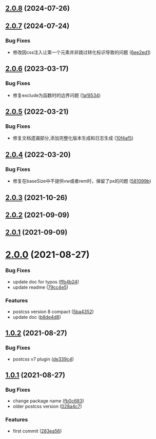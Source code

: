 ## [2.0.8](https://github.com/ben-lau/postcss-pixel-to-remvw/compare/v2.0.7...v2.0.8) (2024-07-26)



## [2.0.7](https://github.com/ben-lau/postcss-pixel-to-remvw/compare/v2.0.6...v2.0.7) (2024-07-24)


### Bug Fixes

* 修改因css注入让第一个元素并非跳过转化标识导致的问题 ([6ee2ed1](https://github.com/ben-lau/postcss-pixel-to-remvw/commit/6ee2ed17fb7b195b289995df009218fab11eb3fa))



## [2.0.6](https://github.com/ben-lau/postcss-pixel-to-remvw/compare/v2.0.5...v2.0.6) (2023-03-17)


### Bug Fixes

* 修复exclude为函数时的边界问题 ([1af8534](https://github.com/ben-lau/postcss-pixel-to-remvw/commit/1af8534caad63585fcb6b5fa4da64ce01f943696))



## [2.0.5](https://github.com/ben-lau/postcss-pixel-to-remvw/compare/v2.0.4...v2.0.5) (2022-03-21)


### Bug Fixes

* 修复文档遗漏部分,添加完整化版本生成和日志生成 ([10f4af5](https://github.com/ben-lau/postcss-pixel-to-remvw/commit/10f4af5e296e4775f4760241a5230e2cd1054b86))



## [2.0.4](https://github.com/ben-lau/postcss-pixel-to-remvw/compare/v2.0.3...v2.0.4) (2022-03-20)


### Bug Fixes

* 修复在baseSize中不提供vw或者rem时，保留了px的问题 ([581099b](https://github.com/ben-lau/postcss-pixel-to-remvw/commit/581099b09bb2f80531a0eb7f1205ab3456d63afb))



## [2.0.3](https://github.com/ben-lau/postcss-pixel-to-remvw/compare/v2.0.2...v2.0.3) (2021-10-26)



## [2.0.2](https://github.com/ben-lau/postcss-pixel-to-remvw/compare/v2.0.1...v2.0.2) (2021-09-09)



## [2.0.1](https://github.com/ben-lau/postcss-pixel-to-remvw/compare/v2.0.0...v2.0.1) (2021-09-09)



# [2.0.0](https://github.com/ben-lau/postcss-pixel-to-remvw/compare/v1.0.2...v2.0.0) (2021-08-27)


### Bug Fixes

* update doc for typos ([ffb4b24](https://github.com/ben-lau/postcss-pixel-to-remvw/commit/ffb4b247520c49a3410ad71fbe301727563b5538))
* update readme ([79cc4e5](https://github.com/ben-lau/postcss-pixel-to-remvw/commit/79cc4e5edcafff2fcdd1e9bbb34a416c3260f7b0))


### Features

* postcss version 8 compact ([5ba4352](https://github.com/ben-lau/postcss-pixel-to-remvw/commit/5ba43520897e25bd010ed705e3d99465ff223fcf))
* update doc ([b8de4d8](https://github.com/ben-lau/postcss-pixel-to-remvw/commit/b8de4d8a6e92242a5f6f6f02cfa4f2dc5630918d))



## [1.0.2](https://github.com/ben-lau/postcss-pixel-to-remvw/compare/v1.0.1...v1.0.2) (2021-08-27)


### Bug Fixes

* postcss v7 plugin ([de339c4](https://github.com/ben-lau/postcss-pixel-to-remvw/commit/de339c405b9db88f496aa6a63f370c7e1c670dd0))



## [1.0.1](https://github.com/ben-lau/postcss-pixel-to-remvw/compare/283ea567445aac4c833588ad73316e9585fe95b7...v1.0.1) (2021-08-27)


### Bug Fixes

* change package name ([fb0c683](https://github.com/ben-lau/postcss-pixel-to-remvw/commit/fb0c683613895feb70c48c0203f23bb1a6936757))
* older postcss version ([028a4c7](https://github.com/ben-lau/postcss-pixel-to-remvw/commit/028a4c7465dfdd5bba12c049e4fd895774b3b306))


### Features

* first commit ([283ea56](https://github.com/ben-lau/postcss-pixel-to-remvw/commit/283ea567445aac4c833588ad73316e9585fe95b7))



